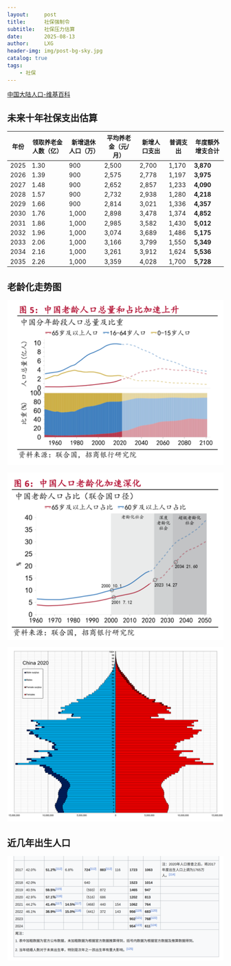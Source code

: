 ```yaml
---
layout:     post
title:      社保强制令
subtitle:   社保压力估算
date:       2025-08-13
author:     LXG
header-img: img/post-bg-sky.jpg
catalog: true
tags:
    - 社保
---
```


[中国大陆人口-维基百科](https://zh.wikipedia.org/zh-cn/%E4%B8%AD%E5%9B%BD%E5%A4%A7%E9%99%86%E4%BA%BA%E5%8F%A3)

## 未来十年社保支出估算

| 年份   | 领取养老金人数（亿） | 新增退休人口（万） | 平均养老金（元/月） | 新增人口支出 | 普调支出  | 年度额外增支合计  |
| ---- | ---------- | --------- | ---------- | ------ | ----- | --------- |
| 2025 | 1.30       | 900       | 2,500      | 2,700  | 1,170 | **3,870** |
| 2026 | 1.39       | 900       | 2,575      | 2,778  | 1,197 | **3,975** |
| 2027 | 1.48       | 900       | 2,652      | 2,857  | 1,233 | **4,090** |
| 2028 | 1.57       | 900       | 2,732      | 2,938  | 1,280 | **4,218** |
| 2029 | 1.66       | 900       | 2,814      | 3,021  | 1,336 | **4,357** |
| 2030 | 1.76       | 1,000     | 2,898      | 3,478  | 1,374 | **4,852** |
| 2031 | 1.86       | 1,000     | 2,985      | 3,582  | 1,430 | **5,012** |
| 2032 | 1.96       | 1,000     | 3,074      | 3,689  | 1,486 | **5,175** |
| 2033 | 2.06       | 1,000     | 3,166      | 3,799  | 1,550 | **5,349** |
| 2034 | 2.16       | 1,000     | 3,261      | 3,912  | 1,624 | **5,536** |
| 2035 | 2.26       | 1,000     | 3,359      | 4,028  | 1,700 | **5,728** |

## 老龄化走势图

![people_1](/images/people_1.png)

![people_2](/images/people_2.png)

![China_single_age_population_pyramid_2020](/images/hardware/China_single_age_population_pyramid_2020.png)

## 近几年出生人口

![china_people_born](/images/china_people_born.png)


